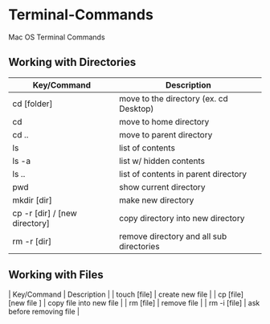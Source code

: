 # Terminal-Commands
Mac OS Terminal Commands

## Working with Directories

| Key/Command | Description |
| ----------- | ----------- |
| cd [folder] | move to the directory (ex. cd Desktop) |
| cd | move to home directory |
| cd .. | move to parent directory |
| ls | list of contents |
| ls -a | list w/ hidden contents |
| ls .. | list of contents in parent directory |
| pwd | show current directory |
| mkdir [dir] | make new directory |
| cp -r [dir] / [new directory] | copy directory into new directory |
| rm -r [dir] | remove directory and all sub directories |



## Working with Files

| Key/Command | Description |
| touch [file] | create new file |
| cp [file] [new file ] | copy file into new file |
| rm [file] | remove file |
| rm -i [file] | ask before removing file |


